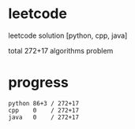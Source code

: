 # leetcode
leetcode solution [python, cpp, java]

total 272+17 algorithms problem
# progress	
	python 86+3 / 272+17
	cpp    0    / 272+17
	java   0    / 272+17
